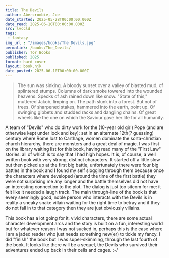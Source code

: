 ```yaml
---
title: The Devils
author: Abercrombie, Joe
date_started: 2025-05-28T00:00:00.000Z
date_read: 2025-06-10T00:00:00.000Z
src: lvccld
tags: 
 - fantasy 
img_url : "/images/books/The Devils.jpg"
permalink: /books/The_Devils/
publisher: Tor Books
published: 2025
format: hard cover
layout: book.njk
date_posted: 2025-06-10T00:00:00.000Z
---
```

<blockquote>
The sun was sinking. A bloody sunset over a valley of blasted mud, of splintered stumps. Columns of dark smoke towered into the wounded heavens.
Specks of ash rained down like snow.
"State of this," muttered Jakob, limping on.
The path slunk into a forest. But not of trees. Of sharpened stakes, hammered into the earth, point up. Of swinging gibbets and studded racks and dangling chains. Of great wheels like the one on which the Saviour gave her life for all humanity.
</blockquote>

A team of "Devils" who do dirty work for the (10-year old girl) Pope (and are otherwise kept under lock and key): set in an alternate 12th(? guessing) century where Rome lost to Carthage, women dominate the sorta-christian church hierarchy, there are monsters and a great deal of magic.  I was first on the library waiting list for this book, having read many of the "First Law" stories: all of which is to say that I had high hopes.  It is, of course, a well written book with very strong, distinct characters. It started off a little slow but then picked up at the first big battle, unfortunately there were four big battles in the book and I found my self slogging through them because once the characters where developed (around the time of the first battle) they were not surprising me any longer and the battle themselves did not have an interesting connection to the plot.  The dialog is just too sitcom for me: it felt like it needed a laugh track.  The main through-line of the book is that every seemingly good, noble person who interacts with the Devils is in reality a sneaky snake villain waiting for the right time to betray and if they do not fall in to that category then they are just obviously villains.

This book has a lot going for it, vivid characters, there are some actual character development arcs and the story is built on a fun, interesting world but for whatever reason I was not sucked in, perhaps this is the case where I am a jaded reader who just needs something new(er) to tickle my fancy.  I did "finish" the book but I was super-skimming, through the last fourth of the book.  It looks like there will be a sequel, the Devils who survived their adventures ended up back in their cells and cages. :-/
<!-- 
<blockquote>

"Do they ...like me?" she murmured to Jakob, whose scarred frown was a grey anchor in the multicoloured madness.
"Oh, they love you," he grunted. "The way you can only love someone you've never met and never will. They love the idea of you. The thought of becoming their best selves. Being redeemed. Made whole." He shook his head at the crowds lining the square. "No matter who rules, the world will still be the world. People will still be people."
</blockquote>
-->